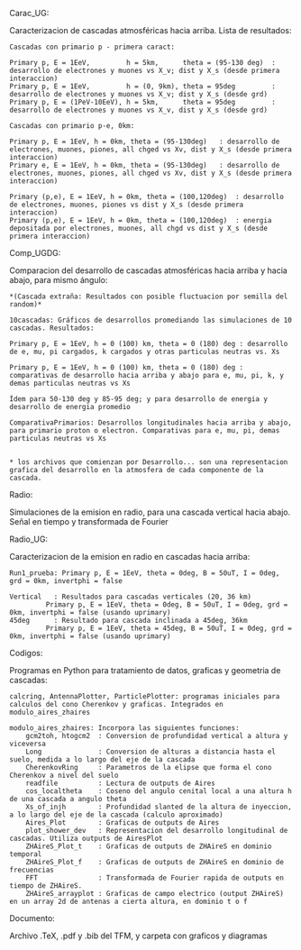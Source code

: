 Carac_UG:

Caracterizacion de cascadas atmosféricas hacia arriba. Lista de resultados:

	Cascadas con primario p - primera caract:
	
	Primary p, E = 1EeV,         h = 5km,      theta = (95-130 deg)  : desarrollo de electrones y muones vs X_v; dist y X_s (desde primera interaccion) 
	Primary p, E = 1EeV,         h = (0, 9km), theta = 95deg         : desarrollo de electrones y muones vs X_v; dist y X_s (desde grd)
	Primary p, E = (1PeV-10EeV), h = 5km,      theta = 95deg         : desarrollo de electrones y muones vs X_v, dist y X_s (desde grd)
	
	Cascadas con primario p-e, 0km:

	Primary p, E = 1EeV, h = 0km, theta = (95-130deg)   : desarrollo de electrones, muones, piones, all chged vs Xv, dist y X_s (desde primera interaccion)
	Primary e, E = 1EeV, h = 0km, theta = (95-130deg)   : desarrollo de electrones, muones, piones, all chged vs Xv, dist y X_s (desde primera interaccion)

	Primary (p,e), E = 1EeV, h = 0km, theta = (100,120deg)  : desarrollo de electrones, muones, piones vs dist y X_s (desde primera interaccion)
	Primary (p,e), E = 1EeV, h = 0km, theta = (100,120deg)  : energia depositada por electrones, muones, all chgd vs dist y X_s (desde primera interaccion)

Comp_UGDG:

Comparacion del desarrollo de cascadas atmosféricas hacia arriba y hacia abajo, para mismo ángulo:

	*(Cascada extraña: Resultados con posible fluctuacion por semilla del random)*
		
	10cascadas: Gráficos de desarrollos promediando las simulaciones de 10 cascadas. Resultados:

	Primary p, E = 1EeV, h = 0 (100) km, theta = 0 (180) deg : desarrollo de e, mu, pi cargados, k cargados y otras particulas neutras vs. Xs
	
	Primary p, E = 1EeV, h = 0 (100) km, theta = 0 (180) deg : comparativas de desarrollo hacia arriba y abajo para e, mu, pi, k, y demas particulas neutras vs Xs

	Ídem para 50-130 deg y 85-95 deg; y para desarrollo de energia y desarrollo de energia promedio

	ComparativaPrimarios: Desarrollos longitudinales hacia arriba y abajo, para primario proton o electron. Comparativas para e, mu, pi, demas particulas neutras vs Xs
	

	* los archivos que comienzan por Desarrollo... son una representacion grafica del desarrollo en la atmosfera de cada componente de la cascada. 

Radio:

Simulaciones de la emision en radio, para una cascada vertical hacia abajo. Señal en tiempo y transformada de Fourier


Radio_UG:

Caracterizacion de la emision en radio en cascadas hacia arriba:
	
	Run1_prueba: Primary p, E = 1EeV, theta = 0deg, B = 50uT, I = 0deg, grd = 0km, invertphi = false

	Vertical   : Resultados para cascadas verticales (20, 36 km)
		     Primary p, E = 1EeV, theta = 0deg, B = 50uT, I = 0deg, grd = 0km, invertphi = false (usando uprimary)
	45deg      : Resultado para cascada inclinada a 45deg, 36km 
		     Primary p, E = 1EeV, theta = 45deg, B = 50uT, I = 0deg, grd = 0km, invertphi = false (usando uprimary)

Codigos:

Programas en Python para tratamiento de datos, graficas y geometria de cascadas:

	calcring, AntennaPlotter, ParticlePlotter: programas iniciales para calculos del cono Cherenkov y graficas. Integrados en modulo_aires_zhaires

	modulo_aires_zhaires: Incorpora las siguientes funciones:
		gcm2toh, htogcm2  : Conversion de profundidad vertical a altura y viceversa
		Long              : Conversion de alturas a distancia hasta el suelo, medida a lo largo del eje de la cascada
		CherenkovRing     : Parametros de la elipse que forma el cono Cherenkov a nivel del suelo
		readfile          : Lectura de outputs de Aires
		cos_localtheta    : Coseno del angulo cenital local a una altura h de una cascada a angulo theta
		Xs_of_injh        : Profundidad slanted de la altura de inyeccion, a lo largo del eje de la cascada (calculo aproximado)
		Aires_Plot        : Graficas de outputs de Aires
		plot_shower_dev   : Representacion del desarrollo longitudinal de cascadas. Utiliza outputs de AiresPlot
		ZHAireS_Plot_t    : Graficas de outputs de ZHAireS en dominio temporal
		ZHAireS_Plot_f    : Graficas de outputs de ZHAireS en dominio de frecuencias
		FFT               : Transformada de Fourier rapida de outputs en tiempo de ZHAireS.
		ZHAireS_arrayplot : Graficas de campo electrico (output ZHAireS) en un array 2d de antenas a cierta altura, en dominio t o f

Documento: 

Archivo .TeX, .pdf y .bib del TFM, y carpeta con graficos y diagramas
		


